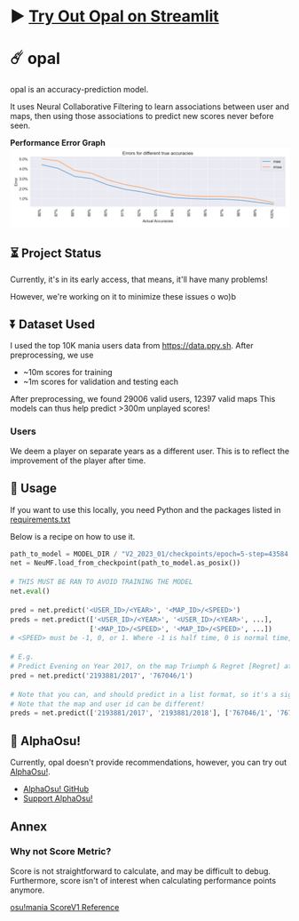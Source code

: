 # :arrow_forward: [**Try Out Opal on Streamlit**](https://opal-ai.streamlit.app/)

# :comet: opal
opal is an accuracy-prediction model.

It uses Neural Collaborative Filtering to learn associations between user and maps, then using those associations to
predict new scores never before seen.

**Performance Error Graph**
![Performance Graph](models/V2_2023_01/error.png)

## :hourglass_flowing_sand: Project Status

Currently, it's in its early access, that means, it'll have many problems!

However, we're working on it to minimize these issues o wo)b

## :arrow_double_down: Dataset Used

I used the top 10K mania users data from https://data.ppy.sh.
After preprocessing, we use
- ~10m scores for training
- ~1m scores for validation and testing each

After preprocessing, we found 29006 valid users, 12397 valid maps
This models can thus help predict >300m unplayed scores!

### Users
We deem a player on separate years as a different user. This is to reflect
the improvement of the player after time.

## :high_brightness: Usage

If you want to use this locally, you need Python and the packages listed in [requirements.txt](requirements.txt)

Below is a recipe on how to use it.
```py
path_to_model = MODEL_DIR / "V2_2023_01/checkpoints/epoch=5-step=43584.ckpt"
net = NeuMF.load_from_checkpoint(path_to_model.as_posix())

# THIS MUST BE RAN TO AVOID TRAINING THE MODEL
net.eval()

pred = net.predict('<USER_ID>/<YEAR>', '<MAP_ID>/<SPEED>')
preds = net.predict(['<USER_ID>/<YEAR>', '<USER_ID>/<YEAR>', ...],
                    ['<MAP_ID>/<SPEED>', '<MAP_ID>/<SPEED>', ...])
# <SPEED> must be -1, 0, or 1. Where -1 is half time, 0 is normal time, 1 is double time.

# E.g.
# Predict Evening on Year 2017, on the map Triumph & Regret [Regret] at Double Time
pred = net.predict('2193881/2017', '767046/1')

# Note that you can, and should predict in a list format, so it's a significantly faster.
# Note that the map and user id can be different!
preds = net.predict(['2193881/2017', '2193881/2018'], ['767046/1', '767046/0'])
```

## :brain: AlphaOsu!
Currently, opal doesn't provide recommendations, however, you can try out [AlphaOsu!](https://alphaosu.keytoix.vip/).
- [AlphaOsu! GitHub](https://github.com/AlphaOSU)
- [Support AlphaOsu!](https://alphaosu.keytoix.vip/support)

## Annex

### Why not Score Metric?
Score is not straightforward to calculate, and may be difficult to debug. Furthermore, score isn't of interest when
calculating performance points anymore.

[osu!mania ScoreV1 Reference](https://osu.ppy.sh/wiki/en/Gameplay/Score/ScoreV1/osu%21mania)
